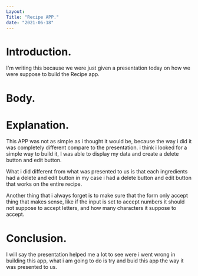 ```yaml
---
Layout: 
Title: "Recipe APP."
date: "2021-06-18"
---
```


# Introduction.

I'm writing this because we were just given a presentation today on how we were suppose to build the Recipe app. 


# Body.

# Explanation.

This APP was not as simple as i thought it would be, because the way i did it was completely different compare to the presentation. i think i looked for a simple way to build it, I was able to display my data and create a delete button and edit button.

What i did different from what was presented to us is that each ingredients had a delete and edit button in my case i had a delete button and edit button that works on the entire recipe.

Another thing that i always forget is to make sure that the form only accept thing that makes sense, like if the input is set to accept numbers it should not suppose to accept letters, and how many characters it suppose to accept.


# Conclusion.

I will say the presentation helped me a lot to see were i went wrong in building this app, what i am going to do is try and buid this app the way it was presented to us.